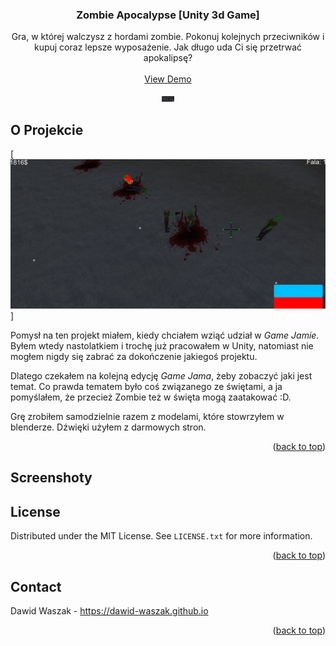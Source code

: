 <!-- Improved compatibility of back to top link: See: https://github.com/othneildrew/Best-README-Template/pull/73 -->
<a name="readme-top"></a>
<!--
*** Thanks for checking out the Best-README-Template. If you have a suggestion
*** that would make this better, please fork the repo and create a pull request
*** or simply open an issue with the tag "enhancement".
*** Don't forget to give the project a star!
*** Thanks again! Now go create something AMAZING! :D
-->



<!-- PROJECT SHIELDS -->
<!--
*** I'm using markdown "reference style" links for readability.
*** Reference links are enclosed in brackets [ ] instead of parentheses ( ).
*** See the bottom of this document for the declaration of the reference variables
*** for contributors-url, forks-url, etc. This is an optional, concise syntax you may use.
*** https://www.markdownguide.org/basic-syntax/#reference-style-links
-->


<!-- PROJECT LOGO -->
<div align="center">
  <h3 align="center">Zombie Apocalypse [Unity 3d Game]</h3>

  <p align="center">
    Gra, w której walczysz z hordami zombie. Pokonuj kolejnych przeciwników i kupuj coraz lepsze wyposażenie. Jak długo uda Ci się przetrwać apokalipsę?
    <br />
    <br />
    <a href="https://dawid-waszak.github.io/#projects">View Demo</a>
  </p>

  <img src="/images/Zombie-1.png" width="20rem" height="auto" alt="">
</div>

<!-- ABOUT THE PROJECT -->
## O Projekcie

[![Game Screen Shot][game-screenshot]]

Pomysł na ten projekt miałem, kiedy chciałem wziąć udział w <i>Game Jamie</i>. Byłem wtedy nastolatkiem i trochę już pracowałem w Unity, natomiast nie mogłem nigdy się zabrać za dokończenie jakiegoś projektu.

Dlatego czekałem na kolejną edycję <i>Game Jama</i>, żeby zobaczyć jaki jest temat. Co prawda tematem było coś związanego ze świętami, a ja pomyślałem, że przecież Zombie też w święta mogą zaatakować :D.

Grę zrobiłem samodzielnie razem z modelami, które stowrzyłem w blenderze. Dźwięki użyłem z darmowych stron. 

<p align="right">(<a href="#readme-top">back to top</a>)</p>

<!-- GETTING STARTED -->
## Screenshoty

<!-- LICENSE -->
## License

Distributed under the MIT License. See `LICENSE.txt` for more information.

<p align="right">(<a href="#readme-top">back to top</a>)</p>

<!-- CONTACT -->
## Contact

Dawid Waszak - https://dawid-waszak.github.io

<p align="right">(<a href="#readme-top">back to top</a>)</p>

<!-- MARKDOWN LINKS & IMAGES -->
<!-- https://www.markdownguide.org/basic-syntax/#reference-style-links -->
[game-screenshot]: images/Zombie-1.png
[game-screenshot-2]: images/Zombie-2.png
